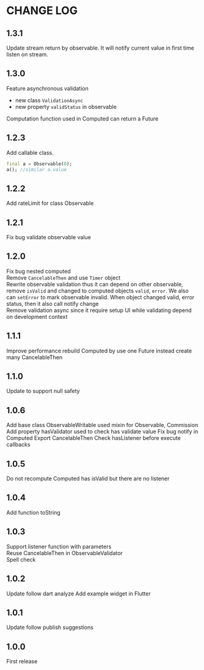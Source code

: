 # CHANGE LOG

## 1.3.1

Update stream return by observable. It will notify current value in first time listen on stream.

## 1.3.0

Feature asynchronous validation

- new class `ValidationAsync`
- new property `validStatus` in observable

Computation function used in Computed can return a Future

## 1.2.3

Add callable class.

```dart
final a = Observable(0);
a(); //similar a.value
```

## 1.2.2

Add rateLimit for class Observable

## 1.2.1

Fix bug validate observable value

## 1.2.0

Fix bug nested computed  
Remove `CancelableThen` and use `Timer` object  
Rewrite observable validation thus it can depend on other observable, remove `isValid` and changed to computed objects `valid`, `error`. We also can `setError` to mark observable invalid. When object changed valid, error status, then it also call notify change  
Remove validation async since it require setup UI while validating depend on development context

## 1.1.1

Improve performance rebuild Computed by use one Future instead create many CancelableThen

## 1.1.0

Update to support null safety

## 1.0.6

Add base class ObservableWritable used mixin for Observable, Commission
Add property hasValidator used to check has validate value
Fix bug notify in Computed
Export CancelableThen
Check hasListener before execute callbacks

## 1.0.5

Do not recompute Computed has isValid but there are no listener

## 1.0.4

Add function toString

## 1.0.3

Support listener function with parameters  
Reuse CancelableThen in ObservableValidator  
Spell check

## 1.0.2

Update follow dart analyze
Add example widget in Flutter

## 1.0.1

Update follow publish suggestions

## 1.0.0

First release
